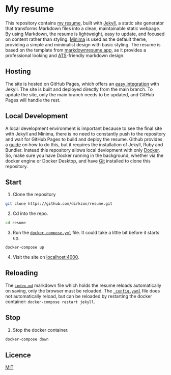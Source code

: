 # My resume

This repository contains [my resume](https://dirkzon.github.io/resume/), built with [Jekyll](https://jekyllrb.com/), a static site generator that transforms Markdown files into a clean, maintainable static webpage. By using Markdown, the resume is lightweight, easy to update, and focused on content rather than styling. [Minima](https://github.com/jekyll/minima) is used as the default theme, providing a simple and minimalist design with basic styling. The resume is based on the template from [markdownresume.app](https://markdownresume.app/), as it provides a professional looking and [ATS](https://doi.org/10.15308/Sinteza-2024-240-245)-friendly markdown design.

## Hosting

The site is hosted on GitHub Pages, which offers an [easy integration](https://docs.github.com/en/pages/setting-up-a-github-pages-site-with-jekyll/about-github-pages-and-jekyll) with Jekyll. The site is built and deployed directly from the main branch. To update the site, only the main branch needs to be updated, and GitHub Pages will handle the rest.

## Local Development

A local development environment is important because to see the final site with Jekyll and Minima, there is no need to constantly push to the repository and wait for GitHub Pages to build and deploy the resume. Github provides a [guide](https://docs.github.com/en/pages/setting-up-a-github-pages-site-with-jekyll/testing-your-github-pages-site-locally-with-jekyll) on how to do this, but it requires the installation of Jekyll, Ruby and Bundler. Instead this repository allows local devlopment with only [Docker](https://www.docker.com/). So, make sure you have Docker running in the background, whether via the docker engine or Docker Desktop, and have [Git](https://git-scm.com/downloads) installed to clone this repository.

## Start

1. Clone the repository
```sh
git clone https://github.com/dirkzon/resume.git
```

2. Cd into the repo.
```sh
cd resume
```

3. Run the [`docker-compose.yml`](docker-compose.yml) file. It could take a little bit before it starts up.
```sh
docker-compose up
```

4. Visit the site on [localhost:4000](http://localhost:4000/).

## Reloading

The [`index.md`](index.md) markdown file which holds the resume reloads automatically on saving, only the browser must be reloaded. The [`_config.yaml`](_config.yaml) file does not automatically reload, but can be reloaded by restarting the docker container: `docker-compose restart jekyll`.

## Stop
1. Stop the docker container.

```sh
docker-compose down
```

## Licence

[MIT](./LICENCE)
